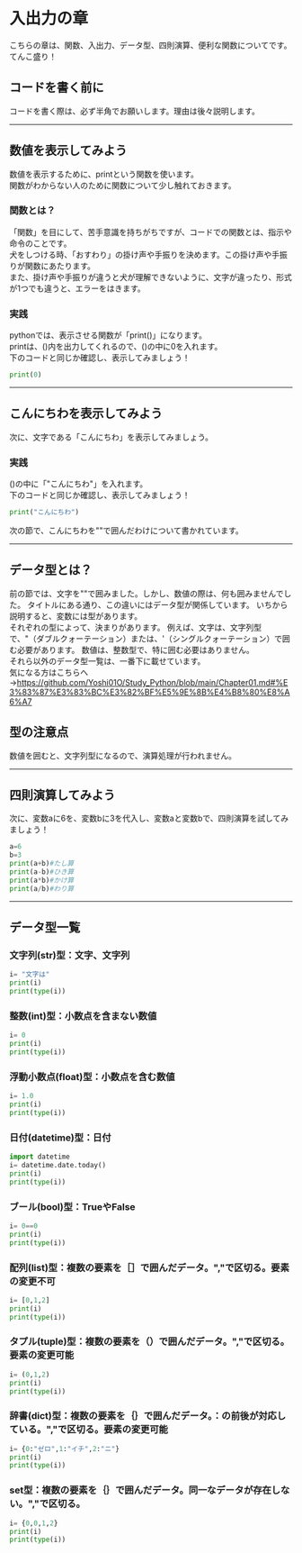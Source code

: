 # 入出力の章
こちらの章は、関数、入出力、データ型、四則演算、便利な関数についてです。てんこ盛り！
## コードを書く前に
コードを書く際は、必ず半角でお願いします。理由は後々説明します。

---

## 数値を表示してみよう
数値を表示するために、printという関数を使います。<br>
関数がわからない人のために関数について少し触れておきます。
### 関数とは？
「関数」を目にして、苦手意識を持ちがちですが、コードでの関数とは、指示や命令のことです。<br>
犬をしつける時、「おすわり」の掛け声や手振りを決めます。この掛け声や手振りが関数にあたります。<br>
また、掛け声や手振りが違うと犬が理解できないように、文字が違ったり、形式が1つでも違うと、エラーをはきます。<br>
### 実践
pythonでは、表示させる関数が「print()」になります。<br>
printは、()内を出力してくれるので、()の中に0を入れます。<br>
下のコードと同じか確認し、表示してみましょう！
```Python
print(0)
```
---

## こんにちわを表示してみよう
次に、文字である「こんにちわ」を表示してみましょう。
### 実践
()の中に「"こんにちわ"」を入れます。<br>
下のコードと同じか確認し、表示してみましょう！
```Python
print("こんにちわ")
```
次の節で、こんにちわを""で囲んだわけについて書かれています。

---

## データ型とは？
前の節では、文字を""で囲みました。しかし、数値の際は、何も囲みませんでした。
タイトルにある通り、この違いにはデータ型が関係しています。
いちから説明すると、変数には型があります。<br>
それぞれの型によって、決まりがあります。
例えば、文字は、文字列型で、"（ダブルクォーテーション）または、'（シングルクォーテーション）で囲む必要があります。
数値は、整数型で、特に囲む必要はありません。<br>
それら以外のデータ型一覧は、一番下に載せています。<br>
気になる方はこちらへ→https://github.com/Yoshi01O/Study_Python/blob/main/Chapter01.md#%E3%83%87%E3%83%BC%E3%82%BF%E5%9E%8B%E4%B8%80%E8%A6%A7<br>
## 型の注意点
数値を囲むと、文字列型になるので、演算処理が行われません。<br>


---

## 四則演算してみよう
次に、変数aに6を、変数bに3を代入し、変数aと変数bで、四則演算を試してみましょう！
```Python
a=6
b=3
print(a+b)#たし算
print(a-b)#ひき算
print(a*b)#かけ算
print(a/b)#わり算
```
---


## データ型一覧
### 文字列(str)型：文字、文字列
```Python
i= "文字は"
print(i)
print(type(i))          
```
### 整数(int)型：小数点を含まない数値
```Python
i= 0
print(i)
print(type(i))          
```
### 浮動小数点(float)型：小数点を含む数値
```Python
i= 1.0
print(i)
print(type(i))          
```
### 日付(datetime)型：日付
```Python
import datetime
i= datetime.date.today()
print(i)
print(type(i))
```
### ブール(bool)型：TrueやFalse
```Python
i= 0==0 
print(i)
print(type(i))
```
### 配列(list)型：複数の要素を［］で囲んだデータ。","で区切る。要素の変更不可
```Python
i= [0,1,2]
print(i)
print(type(i))
```
### タプル(tuple)型：複数の要素を（）で囲んだデータ。","で区切る。要素の変更可能
```Python
i= (0,1,2)
print(i)
print(type(i))
```
### 辞書(dict)型：複数の要素を｛｝で囲んだデータ。：の前後が対応している。","で区切る。要素の変更可能
```Python
i= {0:"ゼロ",1:"イチ",2:"ニ"}
print(i)
print(type(i))
```
### set型：複数の要素を｛｝で囲んだデータ。同一なデータが存在しない。","で区切る。
```Python
i= {0,0,1,2}
print(i)
print(type(i))

```
